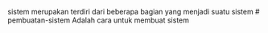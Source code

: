 sistem merupakan terdiri dari beberapa bagian yang menjadi suatu sistem # pembuatan-sistem
Adalah cara untuk membuat sistem
